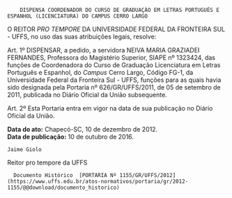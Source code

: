         DISPENSA COORDENADOR DO CURSO DE GRADUAÇÃO EM LETRAS PORTUGUÊS E ESPANHOL (LICENCIATURA) DO CAMPUS CERRO LARGO  

O REITOR *PRO TEMPORE* DA UNIVERSIDADE FEDERAL DA FRONTEIRA SUL - UFFS, no uso das suas atribuições legais, resolve:

 Art. 1º DISPENSAR, a pedido, a servidora NEIVA MARIA GRAZIADEI FERNANDES, Professora do Magistério Superior, SIAPE nº 1323424, das funções de Coordenadora do Curso de Graduação Licenciatura em Letras Português e Espanhol, do *Campus* Cerro Largo, Código FG-1, da Universidade Federal da Fronteira Sul - UFFS, funções para as quais havia sido designada pela Portaria nº 626/GR/UFFS/2011, de 05 de setembro de 2011, publicada no Diário Oficial da União subsequente.

 Art. 2º Esta Portaria entra em vigor na data de sua publicação no Diário Oficial da União.

  

   **Data do ato:** Chapecó-SC, 10 de dezembro de 2012.   
 **Data de publicação:**  10 de outubro de 2016. 

    Jaime Giolo   
 Reitor pro tempore da UFFS 

      Documento Histórico  [PORTARIA Nº 1155/GR/UFFS/2012](https://www.uffs.edu.br/atos-normativos/portaria/gr/2012-1155/@@download/documento_historico)     
      